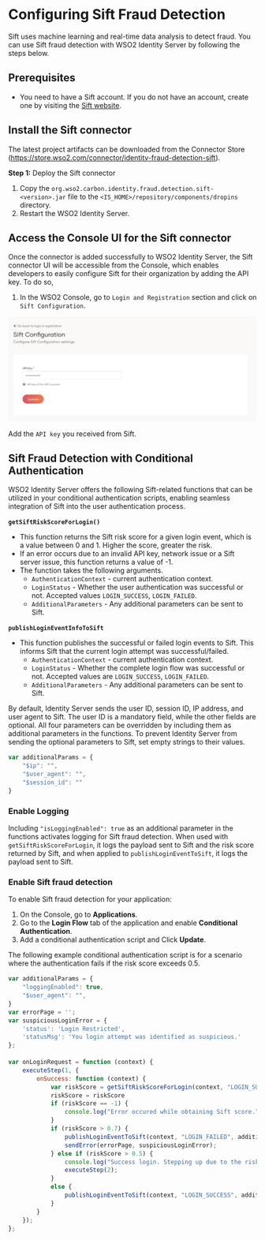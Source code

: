 # Configuring Sift Fraud Detection

Sift uses machine learning and real-time data analysis to detect fraud. You can use Sift fraud detection with WSO2 Identity Server by following the steps below.

## Prerequisites
- You need to have a Sift account. If you do not have an account, create one by visiting the [Sift website](https://sift.com/).

## Install the Sift connector

The latest project artifacts can be downloaded from the Connector Store (https://store.wso2.com/connector/identity-fraud-detection-sift). 

**Step 1:** Deploy the Sift connector

1. Copy the `org.wso2.carbon.identity.fraud.detection.sift-<version>.jar` file to the `<IS_HOME>/repository/components/dropins` directory.
3. Restart the WSO2 Identity Server.

## Access the Console UI for the Sift connector

Once the connector is added successfully to WSO2 Identity Server, the Sift connector UI will be accessible from the Console, which enables developers to easily configure Sift for their organization by adding the API key.
To do so,
  1. In the WSO2 Console, go to `Login and Registration` section and click on `Sift Configuration`.

![Configuring Sift in WSO2 Console](../images/wso2console.png)

Add the `API key` you received from Sift.

## Sift Fraud Detection with Conditional Authentication

WSO2 Identity Server offers the following Sift-related functions that can be utilized in your conditional authentication scripts, enabling seamless integration of Sift into the user authentication process.

**`getSiftRiskScoreForLogin()`**

- This function returns the Sift risk score for a given login event, which is a value between 0 and 1. Higher the score, greater the risk.
- If an error occurs due to an invalid API key, network issue or a Sift server issue, this function returns a value of -1.
- The function takes the following arguments.
    - `AuthenticationContext` - current authentication context.
    - `LoginStatus` - Whether the user authentication was successful or not. Accepted values `LOGIN_SUCCESS`, `LOGIN_FAILED`.
    - `AdditionalParameters` - Any additional parameters can be sent to Sift.

**`publishLoginEventInfoToSift`**

- This function publishes the successful or failed login events to Sift. This informs Sift that the current login attempt was successful/failed.
    - `AuthenticationContext` - current authentication context.
    - `LoginStatus` - Whether the complete login flow was successful or not. Accepted values are `LOGIN_SUCCESS`, `LOGIN_FAILED`.
    - `AdditionalParameters` - Any additional parameters can be sent to Sift.

By default, Identity Server sends the user ID, session ID, IP address, and user agent to Sift.
The user ID is a mandatory field, while the other fields are optional. All four parameters can be overridden by including them as additional parameters in the functions.
To prevent Identity Server from sending the optional parameters to Sift, set empty strings to their values.

```javascript
var additionalParams = {
    "$ip": "",
    "$user_agent": "",
    "$session_id": ""
}
```

### Enable Logging

Including `"isLoggingEnabled": true` as an additional parameter in the functions activates logging for Sift fraud detection. When used with `getSiftRiskScoreForLogin`, it logs the payload sent to Sift and the risk score returned by Sift, and when applied to `publishLoginEventToSift`, it logs the payload sent to Sift.

### Enable Sift fraud detection

To enable Sift fraud detection for your application:

1. On the Console, go to **Applications**.
2. Go to the **Login Flow** tab of the application and enable **Conditional Authentication**.
3. Add a conditional authentication script and Click **Update**.

The following example conditional authentication script is for a scenario where the authentication fails if the risk score exceeds 0.5.

```javascript
var additionalParams = {
    "loggingEnabled": true,
    "$user_agent": "",
}
var errorPage = '';
var suspiciousLoginError = {
    'status': 'Login Restricted',
    'statusMsg': 'You login attempt was identified as suspicious.'
};

var onLoginRequest = function (context) {
    executeStep(1, {
        onSuccess: function (context) {
            var riskScore = getSiftRiskScoreForLogin(context, "LOGIN_SUCCESS", additionalParams);
            riskScore = riskScore
            if (riskScore == -1) {
                console.log("Error occured while obtaining Sift score.");
            }
            if (riskScore > 0.7) {
                publishLoginEventToSift(context, "LOGIN_FAILED", additionalParams);
                sendError(errorPage, suspiciousLoginError);
            } else if (riskScore > 0.5) {
                console.log("Success login. Stepping up due to the risk.");
                executeStep(2);
            } 
            else {
                publishLoginEventToSift(context, "LOGIN_SUCCESS", additionalParams);
            }
        }
    });
};
```
